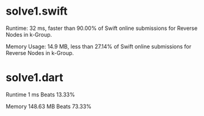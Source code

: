 # solve1.swift

Runtime: 32 ms, faster than 90.00% of Swift online submissions for Reverse Nodes in k-Group.

Memory Usage: 14.9 MB, less than 27.14% of Swift online submissions for Reverse Nodes in k-Group.

# solve1.dart

Runtime 1 ms Beats 13.33%

Memory 148.63 MB Beats 73.33%


